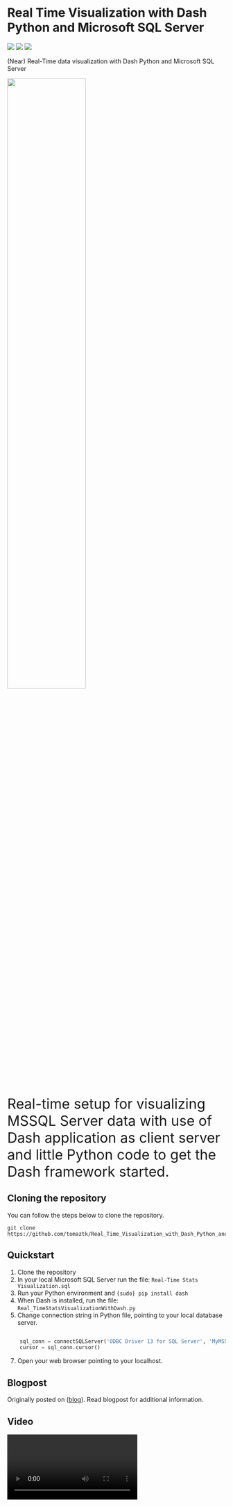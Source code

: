 # Real Time Visualization with Dash Python and Microsoft SQL Server

<!-- badges: start -->
![](http://img.shields.io/badge/Real_Time_Visualization-green.svg)
![](http://img.shields.io/badge/Dash-blue.svg)
![](http://img.shields.io/badge/MSSQL-darkred.svg)
<!-- badges: end -->

(Near) Real-Time data visualization with Dash Python and Microsoft SQL Server

<div>
  <a href="https://tomaztsql.files.wordpress.com/2018/06/2018-06-18-18_28_08-dash.png"><img width="60%" src="https://tomaztsql.files.wordpress.com/2018/06/2018-06-18-18_28_08-dash.png"></a>

</div>
<span style="font-size: xx-large; font-weight: normal;">Real-time setup for visualizing MSSQL Server data with
use of Dash application as client server and little Python code to get the Dash framework started.</span>


## Cloning the repository
You can follow the steps below to clone the repository.
```
git clone https://github.com/tomaztk/Real_Time_Visualization_with_Dash_Python_and_SQLServer.git
```

## Quickstart

1.  Clone the repository
2.  In your local Microsoft SQL Server run the file: `Real-Time Stats Visualization.sql`
3.  Run your Python environment and `{sudo} pip install dash`
4.  When Dash is installed, run the file: `Real_TimeStatsVisualizationWithDash.py`
5.  Change connection string in Python file, pointing to your local database server.

``` Python

    sql_conn = connectSQLServer('ODBC Driver 13 for SQL Server', 'MyMSSQL\Database', 'UserName', 'Pa$$w0rd') 
    cursor = sql_conn.cursor()
```     
7.  Open your web browser pointing to your localhost.


## Blogpost
Originally posted on ([blog](https://tomaztsql.wordpress.com/2018/06/18/real-time-data-visualization-with-sql-server-and-python-dash/)). Read blogpost for additional information.


## Video

![Dash Process](https://github.com/tomaztk/Real_Time_Visualization_with_Dash_Python_and_SQLServer/blob/master/ScreenCaptureProject1.mp4)
